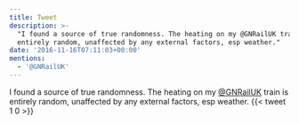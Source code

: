 ```yaml
---
title: Tweet
description: >-
  "I found a source of true randomness. The heating on my @GNRailUK train is
  entirely random, unaffected by any external factors, esp weather."
date: '2016-11-16T07:11:03+00:00'
mentions:
  - '@GNRailUK'
---
```

I found a source of true randomness. The heating on my [@GNRailUK](https://twitter.com/@GNRailUK) train is entirely random, unaffected by any external factors, esp weather.
      {{< tweet 1 0 >}}
    
